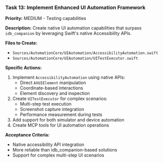 ### Task 13: Implement Enhanced UI Automation Framework
**Priority:** MEDIUM - Testing capabilities

**Description:** Create native UI automation capabilities that surpass `idb_companion` by leveraging Swift's native Accessibility APIs.

**Files to Create:**
- `Sources/AutomationCore/UIAutomation/AccessibilityAutomation.swift`
- `Sources/AutomationCore/UIAutomation/UITestExecutor.swift`

**Specific Actions:**
1. Implement `AccessibilityAutomation` using native APIs:
   - Direct `AXUIElement` manipulation
   - Coordinate-based interactions
   - Element discovery and inspection
2. Create `UITestExecutor` for complex scenarios:
   - Multi-step test execution
   - Screenshot capture integration
   - Performance measurement during tests
3. Add support for both simulator and device automation
4. Create MCP tools for UI automation operations

**Acceptance Criteria:**
- Native accessibility API integration
- More reliable than idb_companion-based solutions
- Support for complex multi-step UI scenarios
